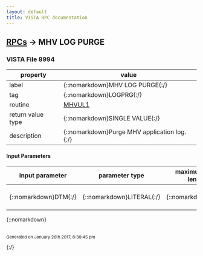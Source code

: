 ```yaml
---
layout: default
title: VISTA RPC documentation
---
```




## [RPCs](TableOfContent.md) &#8594; MHV LOG PURGE 



### VISTA File 8994 


 property | value 
--- | --- 
 label | {::nomarkdown}MHV LOG PURGE{:/}
 tag | {::nomarkdown}LOGPRG{:/}
 routine | [MHVUL1](http://code.osehra.org/dox/Routine_MHVUL1_source.html)
 return value type | {::nomarkdown}SINGLE VALUE{:/}
 description | {::nomarkdown}Purge MHV application log.{:/}

#### Input Parameters

| input parameter | parameter type | maximum data length | required | description | 
| --- | --- | --- | --- | --- | 
| {::nomarkdown}DTM{:/} | {::nomarkdown}LITERAL{:/} | {::nomarkdown}15{:/} | {::nomarkdown}true{:/} | {::nomarkdown}Purge Date/Time.Default is Today - 7.{:/} | 

{::nomarkdown} <br/><br/><p style="font-size: 11px">Generated on January 26th 2017, 8:30:45 pm</p>{:/}